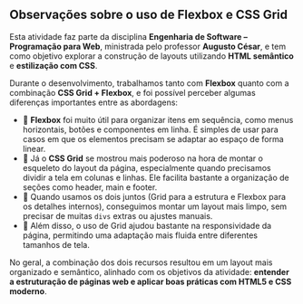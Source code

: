 ## Observações sobre o uso de Flexbox e CSS Grid

Esta atividade faz parte da disciplina **Engenharia de Software – Programação para Web**, ministrada pelo professor **Augusto César**, e tem como objetivo explorar a construção de layouts utilizando **HTML semântico** e **estilização com CSS**.

Durante o desenvolvimento, trabalhamos tanto com **Flexbox** quanto com a combinação **CSS Grid + Flexbox**, e foi possível perceber algumas diferenças importantes entre as abordagens:

- 🔹 **Flexbox** foi muito útil para organizar itens em sequência, como menus horizontais, botões e componentes em linha. É simples de usar para casos em que os elementos precisam se adaptar ao espaço de forma linear.
- 🔹 Já o **CSS Grid** se mostrou mais poderoso na hora de montar o esqueleto do layout da página, especialmente quando precisamos dividir a tela em colunas e linhas. Ele facilita bastante a organização de seções como header, main e footer.
- 🔹 Quando usamos os dois juntos (Grid para a estrutura e Flexbox para os detalhes internos), conseguimos montar um layout mais limpo, sem precisar de muitas `divs` extras ou ajustes manuais.
- 🔹 Além disso, o uso de Grid ajudou bastante na responsividade da página, permitindo uma adaptação mais fluida entre diferentes tamanhos de tela.

No geral, a combinação dos dois recursos resultou em um layout mais organizado e semântico, alinhado com os objetivos da atividade: **entender a estruturação de páginas web e aplicar boas práticas com HTML5 e CSS moderno**.
